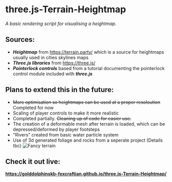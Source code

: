 # three.js-Terrain-Heightmap
*A basic rendering script for visualising a heightmap.*
## Sources:
* ***Heightmap*** from https://terrain.party/ which is a source for heightmaps usually used in cities skylines maps
* ***Three.js libraries*** from https://three.js/
* ***Pointerlock controls*** based from a tutorial documenting the pointerlock control module included with ***three.js***

## Plans to extend this in the future:
* ~~More optimisation so heightmaps can be used at a proper resoloution~~ Completed for now
* Scaling of player controls to make it more realistic
* Completed partially. ~~Cleaning up of code for easier use.~~
* The creation of a deformable mesh after terrain is loaded, which can be depressed/deformed by player footsteps
* "Rivers" created from basic water particle system
* Use of 3d generated foliage and rocks from a seperate project (Details tbc)
![Fancy terrain](https://image.ibb.co/ct5wpd/Screen_Shot_2018_05_28_at_21_22_25.jpg)
## Check it out live:
**https://golddolphinskb-fexcraftian.github.io/three.js-Terrain-Heightmap/**
